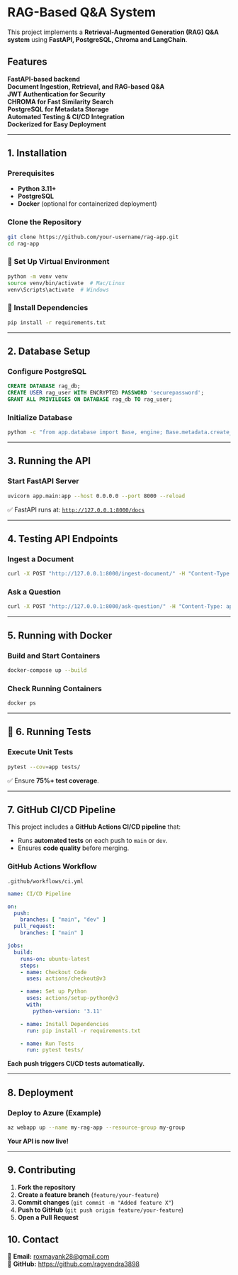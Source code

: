 # RAG-Based Q&A System

This project implements a **Retrieval-Augmented Generation (RAG) Q&A system** using **FastAPI, PostgreSQL, Chroma and LangChain**. 

## Features
**FastAPI-based backend**  
**Document Ingestion, Retrieval, and RAG-based Q&A**  
**JWT Authentication for Security**  
**CHROMA for Fast Similarity Search**  
**PostgreSQL for Metadata Storage**  
**Automated Testing & CI/CD Integration**  
**Dockerized for Easy Deployment**  

---

## 1. Installation

### Prerequisites
- **Python 3.11+**
- **PostgreSQL**
- **Docker** (optional for containerized deployment)

### Clone the Repository
```bash
git clone https://github.com/your-username/rag-app.git
cd rag-app
```

### 🔹 Set Up Virtual Environment
```bash
python -m venv venv
source venv/bin/activate  # Mac/Linux
venv\Scripts\activate  # Windows
```

### 🔹 Install Dependencies
```bash
pip install -r requirements.txt
```

---

## 2. Database Setup

### Configure PostgreSQL
```sql
CREATE DATABASE rag_db;
CREATE USER rag_user WITH ENCRYPTED PASSWORD 'securepassword';
GRANT ALL PRIVILEGES ON DATABASE rag_db TO rag_user;
```

### Initialize Database
```bash
python -c "from app.database import Base, engine; Base.metadata.create_all(bind=engine)"
```

---

## 3. Running the API

### Start FastAPI Server
```bash
uvicorn app.main:app --host 0.0.0.0 --port 8000 --reload
```
✅ FastAPI runs at: [`http://127.0.0.1:8000/docs`](http://127.0.0.1:8000/docs)

---

## 4. Testing API Endpoints

### Ingest a Document
```bash
curl -X POST "http://127.0.0.1:8000/ingest-document/" -H "Content-Type: application/json" -d '{"name": "Test Doc", "content": "This is a test"}'
```

### Ask a Question
```bash
curl -X POST "http://127.0.0.1:8000/ask-question/" -H "Content-Type: application/json" -d '{"question": "What is RAG?"}'
```

---

## 5. Running with Docker

### Build and Start Containers
```bash
docker-compose up --build
```

### Check Running Containers
```bash
docker ps
```

---

## 📌 6. Running Tests

### Execute Unit Tests
```bash
pytest --cov=app tests/
```
✅ Ensure **75%+ test coverage**.

---

## 7. GitHub CI/CD Pipeline

This project includes a **GitHub Actions CI/CD pipeline** that:
- Runs **automated tests** on each push to `main` or `dev`.
- Ensures **code quality** before merging.

### GitHub Actions Workflow
`.github/workflows/ci.yml`
```yaml
name: CI/CD Pipeline

on:
  push:
    branches: [ "main", "dev" ]
  pull_request:
    branches: [ "main" ]

jobs:
  build:
    runs-on: ubuntu-latest
    steps:
    - name: Checkout Code
      uses: actions/checkout@v3

    - name: Set up Python
      uses: actions/setup-python@v3
      with:
        python-version: '3.11'

    - name: Install Dependencies
      run: pip install -r requirements.txt

    - name: Run Tests
      run: pytest tests/
```

**Each push triggers CI/CD tests automatically.**

---

## 8. Deployment

### Deploy to Azure (Example)
```bash
az webapp up --name my-rag-app --resource-group my-group
```
**Your API is now live!**

---

## 9. Contributing

1. **Fork the repository**
2. **Create a feature branch** (`feature/your-feature`)
3. **Commit changes** (`git commit -m "Added feature X"`)
4. **Push to GitHub** (`git push origin feature/your-feature`)
5. **Open a Pull Request**


## 10. Contact

📧 **Email:** roxmayank28@gmail.com  
🔗 **GitHub:** https://github.com/ragvendra3898  


